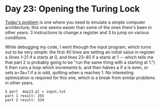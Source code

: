 # Day 23: Opening the Turing Lock

[Today's problem](https://adventofcode.com/2015/day/23) is one where you
need to emulate a simple computer architecture; this one seems easier than
some of the ones there's been in other years: 3 instructions to change a
register and 3 to jump on various conditions.

While debugging my code, I went through the input program, which turns out
to be very simple: the first 40 lines are setting an initial value in
register a (lines 1-21 if a starts at 0, and lines 23-40 if a starts at 1 --
which tells me that part 2 is probably going to be "run the same thing with
a starting at 1.") It then runs a loop which increments b, and then halves a
if a is even, or sets a=3a+1 if a is odd, quitting when a reaches 1. No
interesting optimization is required for this one, which is a break from
similar problems in other years.

```
$ perl  day23.pl < input.txt 
part 1 result: 255
part 2 result: 334
```
